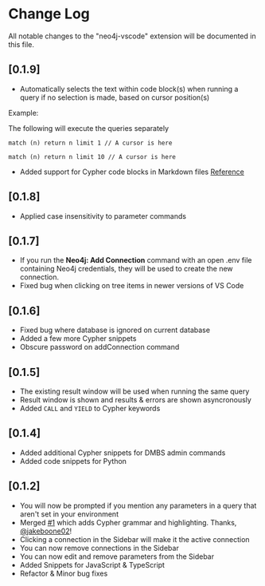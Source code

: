 # Change Log

All notable changes to the "neo4j-vscode" extension will be documented in this file.

## [0.1.9]

- Automatically selects the text within code block(s) when running a query if no selection is made, based on cursor position(s)

Example:

The following will execute the queries separately

```cypher
match (n) return n limit 1 // A cursor is here
```

```cypher
match (n) return n limit 10 // A cursor is here
```

- Added support for Cypher code blocks in Markdown files [Reference](https://stackoverflow.com/a/76239666/3876654)

## [0.1.8]

- Applied case insensitivity to parameter commands

## [0.1.7]

- If you run the **Neo4j: Add Connection** command with an open .env file containing Neo4j credentials, they will be used to create the new connection.
- Fixed bug when clicking on tree items in newer versions of VS Code

## [0.1.6]

- Fixed bug where database is ignored on current database
- Added a few more Cypher snippets
- Obscure password on addConnection command

## [0.1.5]

- The existing result window will be used when running the same query
- Result window is shown and results & errors are shown asyncronously
- Added `CALL` and `YIELD` to Cypher keywords

## [0.1.4]

- Added additional Cypher snippets for DMBS admin commands
- Added code snippets for Python

## [0.1.2]

- You will now be prompted if you mention any parameters in a query that aren't set in your environment
- Merged [#1](https://github.com/adam-cowley/neo4j-vscode/pull/1/) which adds Cypher grammar and highlighting.  Thanks, [@jakeboone02](https://github.com/jakeboone02)!
- Clicking a connection in the Sidebar will make it the active connection
- You can now remove connections in the Sidebar
- You can now edit and remove parameters from the Sidebar
- Added Snippets for JavaScript & TypeScript
- Refactor & Minor bug fixes
